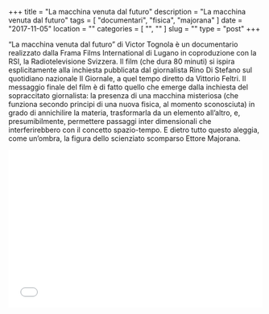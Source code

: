 +++
title = "La macchina venuta dal futuro"
description = "La macchina venuta dal futuro"
tags = [ "documentari", "fisica", "majorana" ]
date = "2017-11-05"
location = ""
categories = [
  "",
  ""
]
slug = ""
type = "post"
+++

“La macchina venuta dal futuro” di Victor Tognola è un documentario realizzato dalla Frama Films International di Lugano in coproduzione con la RSI, la Radiotelevisione Svizzera. Il film (che dura 80 minuti) si ispira esplicitamente alla inchiesta pubblicata dal giornalista Rino Di Stefano sul quotidiano nazionale Il Giornale, a quel tempo diretto da Vittorio Feltri. Il messaggio finale del film è di fatto quello che emerge dalla inchiesta del sopraccitato giornalista: la presenza di una macchina misteriosa (che funziona secondo principi di una nuova fisica, al momento sconosciuta) in grado di annichilire la materia, trasformarla da un elemento all’altro, e, presumibilmente, permettere passaggi inter dimensionali che interferirebbero con il  concetto spazio-tempo. E dietro tutto questo aleggia, come un’ombra, la figura dello scienziato scomparso Ettore Majorana. 

<div style="position: relative; padding-bottom: 56.25%; padding-top: 30px; height: 0; overflow: hidden;">
  <iframe src="//www.youtube.com/watch?v=XNp78ApM_Ms?rel=0"
  style="position: absolute; top: 0; left: 0; width: 100%; height: 100%;" allowfullscreen frameborder="0" title="YouTube Video"></iframe>
</div>
